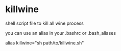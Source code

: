 # killwine
shell script file to kill all wine process


you can use an alias in your .bashrc or .bash_aliases

alias killwine="sh path/to/killwine.sh"
